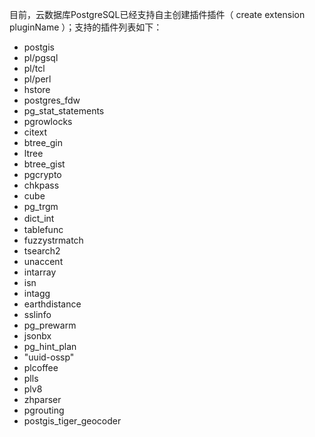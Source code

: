 目前，云数据库PostgreSQL已经支持自主创建插件插件（ create extension pluginName ）；支持的插件列表如下：

 - postgis
 - pl/pgsql
 - pl/tcl
 - pl/perl
 - hstore
 - postgres_fdw
 - pg_stat_statements
 - pgrowlocks
 - citext
 - btree_gin
 - ltree
 - btree_gist
 - pgcrypto
 - chkpass
 - cube
 - pg_trgm
 - dict_int　　　
 - tablefunc
 - fuzzystrmatch
 - tsearch2
 - unaccent
 - intarray
 - isn
 - intagg
 - earthdistance
 - sslinfo 
 - pg_prewarm 
 - jsonbx
 - pg_hint_plan
 - "uuid-ossp"
 - plcoffee
 - plls
 - plv8
 - zhparser
 - pgrouting
 - postgis_tiger_geocoder
